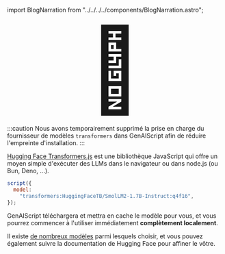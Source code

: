 import BlogNarration from "../../../../components/BlogNarration.astro";

<BlogNarration />

<p style="text-align:center">
  <span style="font-size: 12rem;">🤗</span>
</p>

:::caution
Nous avons temporairement supprimé la prise en charge du fournisseur de modèles `transformers` dans GenAIScript afin de réduire l'empreinte d'installation.
:::

[Hugging Face Transformers.js](https://huggingface.co/docs/transformers.js/index) est une bibliothèque JavaScript qui offre un moyen simple d'exécuter des LLMs dans le navigateur ou dans node.js (ou Bun, Deno, ...).

```js 'model: "transformers:HuggingFaceTB/SmolLM2-1.7B-Instruct:q4f16"'
script({
  model:
    "transformers:HuggingFaceTB/SmolLM2-1.7B-Instruct:q4f16",
});
```

GenAIScript téléchargera et mettra en cache le modèle pour vous, et vous pourrez commencer à l'utiliser immédiatement **complètement localement**.

Il existe [de nombreux modèles](https://huggingface.co/models?pipeline_tag=text-generation\&library=transformers.js) parmi lesquels choisir, et vous pouvez également suivre la documentation de Hugging Face pour affiner le vôtre.